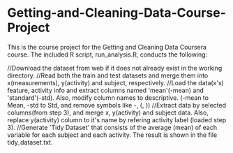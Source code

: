 # Getting-and-Cleaning-Data-Course-Project

This is the course project for the Getting and Cleaning Data Coursera course.
The included R script, run_analysis.R, conducts the following:

//Download the dataset from web if it does not already exist in the working directory.
//Read both the train and test datasets and merge them into x(measurements), y(activity) and subject, respectively.
//Load the data(x's) feature, activity info and extract columns named 'mean'(-mean) and 'standard'(-std). Also, modify column names to descriptive. (-mean to Mean, -std to Std, and remove symbols like -, (, ))
//Extract data by selected columns(from step 3), and merge x, y(activity) and subject data. Also, replace y(activity) column to it's name by refering activity label (loaded step 3).
//Generate 'Tidy Dataset' that consists of the average (mean) of each variable for each subject and each activity. The result is shown in the file tidy_dataset.txt.
